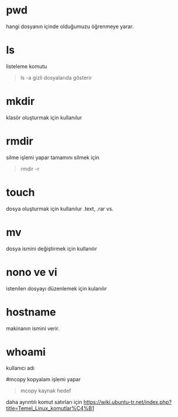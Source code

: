 # pwd

hangi dosyanın içinde olduğumuzu öğrenmeye yarar.

# ls

listeleme komutu
> ls -a gizli dosyalarıda gösterir

# mkdir

klasör oluşturmak için kullanılur

# rmdir
silme işlemi yapar
tamamını silmek için
>rmdir -r

# touch
dosya oluşturmak için kullanılur .text, .rar vs.

# mv
dosya ismini değiştirmek için kullanılır

# nono ve vi
istenilen dosyayı düzenlemek için kulanılır

# hostname
makinanın ismini verir.

# whoami
kullanıcı adı

#mcopy
kopyalam işlemi yapar
> mcopy kaynak hedef



daha ayrıntılı komut satırları için
https://wiki.ubuntu-tr.net/index.php?title=Temel_Linux_komutlar%C4%B1

